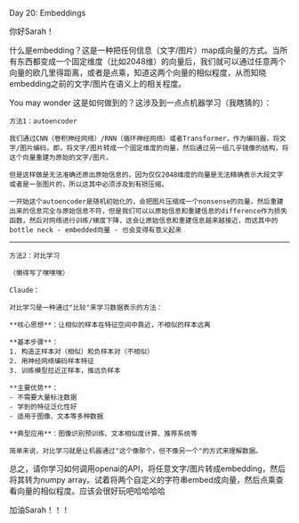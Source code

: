 Day 20: Embeddings

你好Sarah！

什么是embedding？这是一种把任何信息（文字/图片）map成向量的方式。当所有东西都变成一个固定维度（比如2048维）的向量后，我们就可以通过任意两个向量的欧几里得距离，或者是点乘，知道这两个向量的相似程度，从而知晓embedding之前的文字/图片在语义上的相关程度。

You may wonder 这是如何做到的？这涉及到一点点机器学习（我瞎猜的）：

	方法1：autoencoder

	我们通过CNN（卷积神经网络）/RNN（循环神经网络）或者Transformer，作为编码器，将文字/图片编码，即，将文字/图片转成一个固定维度的向量，然后通过另一组几乎镜像的结构，将这个向量重建为原始的文字/图片。

	但是这样做是无法准确还原出原始信息的，因为仅仅2048维度的向量是无法精确表示大段文字或者是一张图片的，所以这其中必须涉及到有损压缩。

	一开始这个autoencoder是随机初始化的，会把图片压缩成一个nonsense的向量，然后重建出来的信息完全与原始信息不符，但是我们可以以原始信息和重建信息的difference作为损失函数，然后对网络进行训练/梯度下降，这会让原始信息和重建信息越来越接近，而这其中的bottle neck - embedded向量 - 也会变得有意义起来

---

	方法2：对比学习

	（懒得写了嘿嘿嘿）

	Claude：
	
	对比学习是一种通过"比较"来学习数据表示的方法：

	**核心思想**：让相似的样本在特征空间中靠近，不相似的样本远离

	**基本步骤**：
	1. 构造正样本对（相似）和负样本对（不相似）
	2. 用神经网络编码样本特征
	3. 训练模型拉近正样本，推远负样本

	**主要优势**：
	- 不需要大量标注数据
	- 学到的特征泛化性好
	- 适用于图像、文本等多种数据

	**典型应用**：图像识别预训练、文本相似度计算、推荐系统等

	简单来说，对比学习就是让机器通过"这个像那个，但不像另一个"的方式来理解数据。

总之，请你学习如何调用openai的API，将任意文字/图片转成embedding，然后将其转为numpy array。试着将两个自定义的字符串embed成向量，然后点乘查看向量的相似程度。应该会很好玩吧哈哈哈哈

加油Sarah！！！
